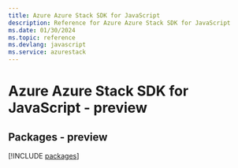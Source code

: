 ```yaml
---
title: Azure Azure Stack SDK for JavaScript
description: Reference for Azure Azure Stack SDK for JavaScript
ms.date: 01/30/2024
ms.topic: reference
ms.devlang: javascript
ms.service: azurestack
---
```

# Azure Azure Stack SDK for JavaScript - preview
## Packages - preview
[!INCLUDE [packages](azure-stack-index.md)]